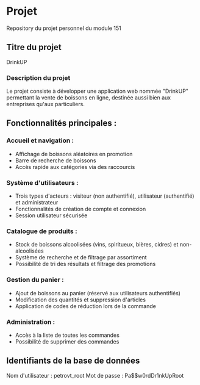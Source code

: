 # Projet
Repository du projet personnel du module 151

## Titre du projet
DrinkUP

### Description du projet
Le projet consiste à développer une application web nommée "DrinkUP" permettant la vente de boissons en ligne, destinée aussi bien aux entreprises qu'aux particuliers.

## Fonctionnalités principales :

### Accueil et navigation :

- Affichage de boissons aléatoires en promotion
- Barre de recherche de boissons
- Accès rapide aux catégories via des raccourcis


### Système d'utilisateurs :

- Trois types d'acteurs : visiteur (non authentifié), utilisateur (authentifié) et administrateur
- Fonctionnalités de création de compte et connexion
- Session utilisateur sécurisée


### Catalogue de produits :

- Stock de boissons alcoolisées (vins, spiritueux, bières, cidres) et non-alcoolisées
- Système de recherche et de filtrage par assortiment
- Possibilité de tri des résultats et filtrage des promotions


### Gestion du panier :

- Ajout de boissons au panier (réservé aux utilisateurs authentifiés)
- Modification des quantités et suppression d'articles
- Application de codes de réduction lors de la commande


### Administration :

- Accès à la liste de toutes les commandes
- Possibilité de supprimer des commandes


## Identifiants de la base de données

Nom d'utilisateur : petrovt_root
Mot de passe : Pa$$w0rdDr1nkUpRoot
